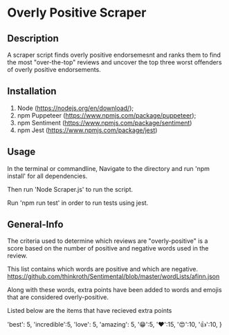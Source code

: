 # Overly Positive Scraper

## Description

A scraper script finds overly positive endorsemesnt and ranks them to find the most "over-the-top" reviews and uncover the top three worst offenders of overly positive endorsements.


## Installation

1. Node (https://nodejs.org/en/download/);
2. npm Puppeteer (https://www.npmjs.com/package/puppeteer);
3. npm Sentiment (https://www.npmjs.com/package/sentiment)
4. npm Jest (https://www.npmjs.com/package/jest)

## Usage

In the terminal or commandline, Navigate to the directory and run 'npm install' for all dependencies. 

Then run 'Node Scraper.js' to run the script. 

Run 'npm run test' in order to run tests using jest. 

## General-Info

The criteria used to determine which reviews are "overly-positive" is a score based on the number of positive and negative words used in the review. 

This list contains which words are positive and which are negative. https://github.com/thinkroth/Sentimental/blob/master/wordLists/afinn.json

Along with these words, extra points have been added to words and emojis that are considered overly-positive. 

Listed below are the items that have recieved extra points

'best': 5,
    'incredible':5,
    'love': 5,
    'amazing': 5,
    '😁':5,
    '❤️':15,
    '😍':10,
    '👍':10,
  }




